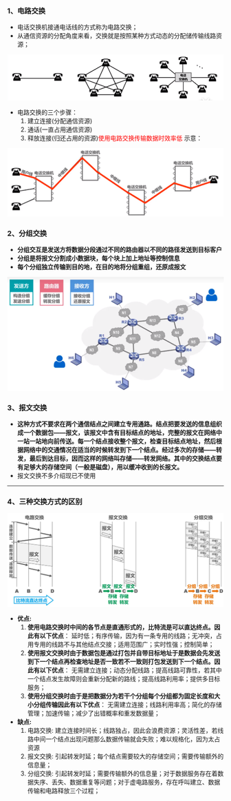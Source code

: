 ### 1、电路交换
+ 电话交换机接通电话线的方式称为电路交换；
+ 从通信资源的分配角度来看，交换就是按照某种方式动态的分配储传输线路资源；

![交换机](计算机网络/imgs/1.3(1).png)


+ 电路交换的三个步骤：
	1. 建立连接(分配通信资源)
	2. 通话(一直占用通信资源)
	3. 释放连接(归还占用的资源)<font color="red">使用电路交换传输数据时效率低</font>
示意：

![通话示意](计算机网络/imgs/1.3(2).png)

### 2、分组交换
+ **分组交互是发送方将数据分段通过不同的路由器以不同的路径发送到目标客户**
+ **分组是将报文分割成小数据块，每个块上加上地址等控制信息**
+ **每个分组独立传输到目的地，在目的地将分组重组，还原成报文**

![分组交换示意](计算机网络/imgs/1.3(3).png)

### 3、报文交换
+ **这种方式不要求在两个通信结点之间建立专用通路。结点把要发送的信息组织成一个数据包——报文，该报文中含有目标结点的地址，完整的报文在网络中一站一站地向前传送。每一个结点接收整个报文，检查目标结点地址，然后根据网络中的交通情况在适当的时候转发到下一个结点。经过多次的存储——转发，最后到达目标，因而这样的网络叫存储——转发网络。其中的交换结点要有足够大的存储空间（一般是磁盘），用以缓冲收到的长报文。**
+ 报文交换不多介绍现已不使用
---
### 4、三种交换方式的区别
![分组交换示意](计算机网络/imgs/1.3(4).png)
+ **优点:**
	1. **使用<font>电路交换</font>时中间的各节点是直通形式的，比特流是可以直达终点。因此有以下优点**：
		延时低；有序传输，因为有一条专用的线路；无冲突，占用专用的线路不与其他结点交接；适用范围广；实时性强；控制简单；
	2. **使用<font>报文交换</font>时由于数据包是通过打包并自带目标地址于是数据会先发送到下一个结点再检查地址是否一致若不一致则打包发送到下一个结点。因此有以下优点**：
		无需建立连接；动态分配线路；提高线路可靠性，若其中一个结点发生故障则会重新分配新的路线；提高线路利用率；提供多目标服务；
	3. **使用<font>分组交换</font>时由于是把数据分为若干个分组每个分组都为固定长度和大小分组传输因此有以下优点**：
		无需建立连接；线路利用率高；简化的存储管理；加速传输；减少了出错概率和重发数据量；
+ **缺点:**
	1. <font>电路交换</font>:
		建立连接时间长；线路独占，因此会浪费资源；灵活性差，若线路中间一个结点出现问题那么数据传输就会失败；难以规格化，因为太占资源
	2. <font>报文交换</font>:
		引起转发时延；每个结点需要较大的存储空间；需要传输额外的信息量；
	3. <font>分组交换:</font>
		引起转发时延；需要传输额外的信息量；对于数据服务存在着数据失序、丢失、数据重复等问题；对于虚电路服务，存在呼叫建立、数据传输和电路释放三个过程；